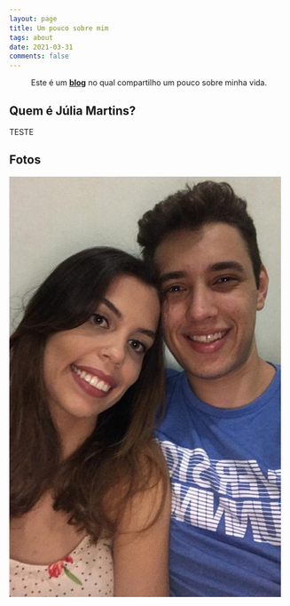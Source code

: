 ```yaml
---
layout: page
title: Um pouco sobre mim
tags: about
date: 2021-03-31
comments: false
---
```

    
<center>Este é um <a href="https://julialmartins.github.io//"><b>blog</b></a> no qual compartilho um pouco sobre minha vida.</center>

## Quem é Júlia Martins?

TESTE

## Fotos

![](foto1.jpeg)



